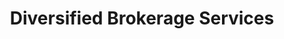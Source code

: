 ---
title: "Diversified Brokerage Services"
url: /saint-louis-park/diversified-brokerage-services/
shop: wholesale
---